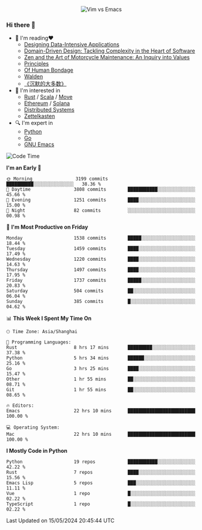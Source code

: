 <p align="center">
    <img src="https://gist.githubusercontent.com/coldnight/e696baffb094e71c96cb302118878eae/raw/40ea5053a6f66cc65f90f437e4173497da225958/banner.gif" alt="Vim vs Emacs" />
</p>

### Hi there 👋

- 📖 I'm reading❤️
    + [Designing Data-Intensive Applications](https://www.oreilly.com/library/view/designing-data-intensive-applications/9781491903063/)
    + [Domain-Driven Design: Tackling Complexity in the Heart of Software](https://www.dddcommunity.org/book/evans_2003/)
    + [Zen and the Art of Motorcycle Maintenance: An Inquiry into Values](https://en.wikipedia.org/wiki/Zen_and_the_Art_of_Motorcycle_Maintenance)
    + [Principles](https://www.principles.com/)
    + [Of Human Bondage](https://en.wikipedia.org/wiki/Of_Human_Bondage)
    + [Walden](https://en.wikipedia.org/wiki/Walden)
    + [《沉默的大多数》](https://en.wikipedia.org/wiki/Silent_majority)
- 🌱 I'm interested in
    + [Rust](https://www.rust-lang.org/) / [Scala](https://www.scala-lang.org/) / [Move](https://github.com/move-language/move/)
    + [Ethereum](https://ethereum.org/en/) / [Solana](https://solana.com/)
	+ [Distributed Systems](https://www.linuxzen.com/notes/topics/20200320174417_%E5%88%86%E5%B8%83%E5%BC%8F/)
	+ [Zettelkasten](https://www.linuxzen.com/notes/notes/20220120080920-slip_box/)
- 🔍 I'm expert in
    + [Python](https://www.python.org/)
    + [Go](https://go.dev/)
    + [GNU Emacs](https://www.gnu.org/software/emacs/)

<!--START_SECTION:waka-->
![Code Time](http://img.shields.io/badge/Code%20Time-2%2C883%20hrs%2041%20mins-blue)

**I'm an Early 🐤** 

```text
🌞 Morning                3199 commits        ██████████░░░░░░░░░░░░░░░   38.36 % 
🌆 Daytime                3808 commits        ███████████░░░░░░░░░░░░░░   45.66 % 
🌃 Evening                1251 commits        ████░░░░░░░░░░░░░░░░░░░░░   15.00 % 
🌙 Night                  82 commits          ░░░░░░░░░░░░░░░░░░░░░░░░░   00.98 % 
```
📅 **I'm Most Productive on Friday** 

```text
Monday                   1538 commits        █████░░░░░░░░░░░░░░░░░░░░   18.44 % 
Tuesday                  1459 commits        ████░░░░░░░░░░░░░░░░░░░░░   17.49 % 
Wednesday                1220 commits        ████░░░░░░░░░░░░░░░░░░░░░   14.63 % 
Thursday                 1497 commits        ████░░░░░░░░░░░░░░░░░░░░░   17.95 % 
Friday                   1737 commits        █████░░░░░░░░░░░░░░░░░░░░   20.83 % 
Saturday                 504 commits         ██░░░░░░░░░░░░░░░░░░░░░░░   06.04 % 
Sunday                   385 commits         █░░░░░░░░░░░░░░░░░░░░░░░░   04.62 % 
```


📊 **This Week I Spent My Time On** 

```text
🕑︎ Time Zone: Asia/Shanghai

💬 Programming Languages: 
Rust                     8 hrs 17 mins       █████████░░░░░░░░░░░░░░░░   37.38 % 
Python                   5 hrs 34 mins       ██████░░░░░░░░░░░░░░░░░░░   25.16 % 
Go                       3 hrs 25 mins       ████░░░░░░░░░░░░░░░░░░░░░   15.47 % 
Other                    1 hr 55 mins        ██░░░░░░░░░░░░░░░░░░░░░░░   08.71 % 
Git                      1 hr 55 mins        ██░░░░░░░░░░░░░░░░░░░░░░░   08.65 % 

🔥 Editors: 
Emacs                    22 hrs 10 mins      █████████████████████████   100.00 % 

💻 Operating System: 
Mac                      22 hrs 10 mins      █████████████████████████   100.00 % 
```

**I Mostly Code in Python** 

```text
Python                   19 repos            ███████████░░░░░░░░░░░░░░   42.22 % 
Rust                     7 repos             ████░░░░░░░░░░░░░░░░░░░░░   15.56 % 
Emacs Lisp               5 repos             ███░░░░░░░░░░░░░░░░░░░░░░   11.11 % 
Vue                      1 repo              █░░░░░░░░░░░░░░░░░░░░░░░░   02.22 % 
TypeScript               1 repo              █░░░░░░░░░░░░░░░░░░░░░░░░   02.22 % 
```




 Last Updated on 15/05/2024 20:45:44 UTC
<!--END_SECTION:waka-->
